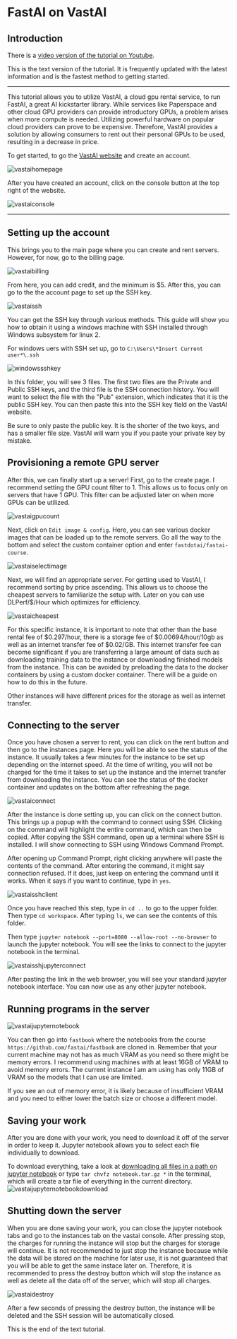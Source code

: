 # FastAI on VastAI

## Introduction
There is a [video version of the tutorial on Youtube](https://youtu.be/6DTfC3PK_4U).

This is the text version of the tutorial. It is frequently updated with the latest
information and is the fastest method to getting started.

---

This tutorial allows you to utilize VastAI, a cloud gpu rental service,
to run FastAI, a great AI kickstarter library. While services like Paperspace
and other cloud GPU providers can provide introductory GPUs, a problem arises
when more compute is needed. Utilizing powerful hardware on popular cloud providers
can prove to be expensive. Therefore, VastAI provides a solution by allowing consumers
to rent out their personal GPUs to be used, resulting in a decrease in price.

To get started, to go the [VastAI website](https://vast.ai/) and create an account.

![vastaihomepage](/images/vastaihomepage.png)

After you have created an account, click on the console button at the top right of the website.

![vastaiconsole](/images/vastaiconsole.png)

---
## Setting up the account

This brings you to the main page where you can create and rent servers. However, for now, go to
the billing page.

![vastaibilling](/images/vastaibilling.png)

From here, you can add credit, and the minimum is $5.
After this, you can go to the the account page to set up the SSH key.

![vastaissh](/images/vastaissh.png)

You can get the SSH key through various methods. This guide will show you how to obtain it using 
a windows machine with SSH installed through Windows subsystem for linux 2.

For windows uers with SSH set up, go to ```C:\Users\*Insert Current user*\.ssh```

![windowssshkey](/images/windowssshkey.png)

In this folder, you will see 3 files. The first two files are the Private and Public SSH keys, and the
third file is the SSH connection history. You will want to select the file with the "Pub" extension,
which indicates that it is the public SSH key. You can then paste this into the SSH key field on the 
VastAI website.

Be sure to only paste the public key. It is the shorter of the two keys, and has a smaller file size.
VastAI will warn you if you paste your private key by mistake.

## Provisioning a remote GPU server
After this, we can finally start up a server! First, go to the create page. I recommend setting the GPU 
count filter to 1. This allows us to focus only on servers that have 1 GPU. This filter can be adjusted
later on when more GPUs can be utilized.

![vastaigpucount](/images/vastaigpucount.png)

Next, click on ```Edit image & config```. Here, you can see various docker images that can be loaded up
to the remote servers. Go all the way to the bottom and select the custom container option and enter 
```fastdotai/fastai-course```.

![vastaiselectimage](/images/vastaiselectimage.png)

Next, we will find an appropriate server. For getting used to VastAI, I recommend sorting by price
ascending. This allows us to choose the cheapest servers to familiarize the setup with. Later on you
can use DLPerf/$/Hour which optimizes for efficiency.

![vastaicheapest](/images/vastaicheapest.png)

For this specific instance, it is important to note that other than the base rental fee of $0.297/hour, there is a storage fee
of $0.00694/hour/10gb as well as an internet transfer fee of $0.02/GB. This internet transfer fee
can become significant if you are transferring a large amount of data such as downloading training 
data to the instance or downloading finished models from the instance. This can be avoided by preloading
the data to the docker containers by using a custom docker container. There will be a guide on how to do this
in the future.

Other instances will have different prices for the storage as well as internet transfer.

## Connecting to the server

Once you have chosen a server to rent, you can click on the rent button and then go to the instances page.
Here you will be able to see the status of the instance. It usually takes a few minutes for the instance
to be set up depending on the internet speed. At the time of writing, you will not be charged for the time 
it takes to set up the instance and the internet transfer from downloading the instance. You can see the 
status of the docker container and updates on the bottom after refreshing the page.

![vastaiconnect](/images/vastaiconnect.png)

After the instance is done setting up, you can click on the connect button. This brings up a popup with 
the command to connect using SSH. Clicking on the command will highlight the entire command, which can 
then be copied. After copying the SSH command, open up a terminal where SSH is installed. I will show 
connecting to SSH using Windows Command Prompt.

After opening up Command Prompt, right clicking anywhere will paste the contents of the command. After entering
the command, it might say connection refused. If it does, just keep on entering the command until it works.
When it says if you want to continue, type in ```yes```.

![vastaisshclient](/images/vastaisshclient.png)

Once you have reached this step, type in ```cd ..``` to go to the upper folder. Then type ```cd workspace```.
After typing ```ls```, we can see the contents of this folder.

Then type ```jupyter notebook --port=8080 --allow-root --no-browser``` to launch the jupyter notebook.
You will see the links to connect to the jupyter notebook in the terminal.

![vastaisshjupyterconnect](/images/vastaisshjupyterconnect.png)

After pasting the link in the web browser, you will see your standard jupyter notebook interface. You can 
now use as any other jupyter notebook.

## Running programs in the server
![vastaijupyternotebook](/images/vastaijupyternotebook.png)

You can then go into ```fastbook``` where the notebooks from the course ```https://github.com/fastai/fastbook```
are cloned in. Remember that your current machine may not has as much VRAM as you need so there might be memory
errors. I recommend using machines with at least 16GB of VRAM to avoid memory errors. The current instance I am
am using has only 11GB of VRAM so the models that I can use are limited.

If you see an out of memory error, it is likely because of insufficient VRAM and you need to either lower the batch size
or choose a different model.

## Saving your work
After you are done with your work, you need to download it off of the server in order to keep it.
Jupyter notebook allows you to select each file individually to download.



To download everything, take a look at [downloading all files in a path on jupyter notebook](https://stackoverflow.com/questions/43042793/download-all-files-in-a-path-on-jupyter-notebook-server) or type ```tar chvfz notebook.tar.gz *``` in the terminal, which will create a tar
file of everything in the current directory.
![vastaijupyternotebookdownload](/images/vastaijupyternotebookdownload.png)

## Shutting down the server
When you are done saving your work, you can close the jupyter notebook tabs and go to the instances tab on the
vastai console. After pressing stop, the charges for running the instance will stop but the charges for storage
will continue. It is not recommended to just stop the instance because while the data will be stored on the machine
for later use, it is not guaranteed that you will be able to get the same instace later on. Therefore, it is
recommended to press the destroy button which will stop the instance as well as delete all the data off of the server,
which will stop all charges.

![vastaidestroy](/images/vastaidestroy.png)

After a few seconds of pressing the destroy button, the instance will be deleted and the SSH session will be automatically 
closed.

This is the end of the text tutorial.